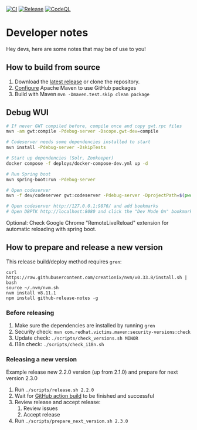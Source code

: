 [![CI](https://github.com/keeps/dbptk-ui/actions/workflows/CI.yml/badge.svg)](https://github.com/keeps/dbptk-ui/actions/workflows/CI.yml)
[![Release](https://github.com/keeps/dbptk-ui/actions/workflows/release.yml/badge.svg)](https://github.com/keeps/dbptk-ui/actions/workflows/release.yml)
[![CodeQL](https://github.com/keeps/dbptk-ui/actions/workflows/codeql-analysis.yml/badge.svg)](https://github.com/keeps/dbptk-ui/actions/workflows/codeql-analysis.yml)

# Developer notes

Hey devs, here are some notes that may be of use to you!

## How to build from source

1. Download the [latest release](https://github.com/keeps/dbptk-ui/releases) or clone the repository.
2. [Configure](https://docs.github.com/en/packages/guides/configuring-apache-maven-for-use-with-github-packages#authenticating-with-a-personal-access-token) Apache Maven to use GitHub packages
3. Build with Maven `mvn -Dmaven.test.skip clean package`

## Debug WUI

```bash
# If never GWT compiled before, compile once and copy gwt.rpc files
mvn -am gwt:compile -Pdebug-server -Dscope.gwt-dev=compile

# Codeserver needs some dependencies installed to start
mvn install -Pdebug-server -DskipTests

# Start up dependencies (Solr, Zookeeper)
docker compose -f deploys/docker-compose-dev.yml up -d

# Run Spring boot
mvn spring-boot:run -Pdebug-server

# Open codeserver
mvn -f dev/codeserver gwt:codeserver -Pdebug-server -DprojectPath=$(pwd)

# Open codeserver http://127.0.0.1:9876/ and add bookmarks
# Open DBPTK http://localhost:8080 and click the "Dev Mode On" bookmark

```
Optional: Check Google Chrome "RemoteLiveReload" extension for automatic reloading with spring boot.

## How to prepare and release a new version

This release build/deploy method requires `gren`:

```
curl https://raw.githubusercontent.com/creationix/nvm/v0.33.8/install.sh | bash
source ~/.nvm/nvm.sh
nvm install v8.11.1
npm install github-release-notes -g
```

### Before releasing

1. Make sure the dependencies are installed by running `gren`
2. Security check: `mvn com.redhat.victims.maven:security-versions:check`
3. Update check: `./scripts/check_versions.sh MINOR`
4. I18n check: `./scripts/check_i18n.sh`

### Releasing a new version

Example release new 2.2.0 version (up from 2.1.0) and prepare for next version 2.3.0

1. Run `./scripts/release.sh 2.2.0`
2. Wait for [GitHub action build](https://github.com/keeps/dbptk-ui/actions/workflows/release.yml) to be finished and successful
3. Review release and accept release:
	1. Review issues
	2. Accept release
4. Run `./scripts/prepare_next_version.sh 2.3.0`
